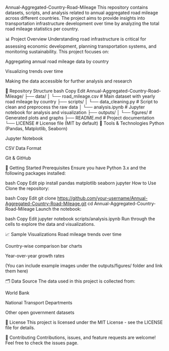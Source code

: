  Annual-Aggregated-Country-Road-Mileage
This repository contains datasets, scripts, and analysis related to annual aggregated road mileage across different countries. The project aims to provide insights into transportation infrastructure development over time by analyzing the total road mileage statistics per country.

📊 Project Overview
Understanding road infrastructure is critical for assessing economic development, planning transportation systems, and monitoring sustainability. This project focuses on:

Aggregating annual road mileage data by country

Visualizing trends over time

Making the data accessible for further analysis and research

📁 Repository Structure
bash
Copy
Edit
Annual-Aggregated-Country-Road-Mileage/
├── data/
│   └── road_mileage.csv              # Main dataset with yearly road mileage by country
├── scripts/
│   └── data_cleaning.py              # Script to clean and preprocess the raw data
│   └── analysis.ipynb                # Jupyter notebook for analysis and visualization
├── outputs/
│   └── figures/                      # Generated plots and graphs
├── README.md                         # Project documentation
└── LICENSE                           # License file (MIT by default)
🧰 Tools & Technologies
Python (Pandas, Matplotlib, Seaborn)

Jupyter Notebook

CSV Data Format

Git & GitHub

🚀 Getting Started
Prerequisites
Ensure you have Python 3.x and the following packages installed:

bash
Copy
Edit
pip install pandas matplotlib seaborn jupyter
How to Use
Clone the repository:

bash
Copy
Edit
git clone https://github.com/your-username/Annual-Aggregated-Country-Road-Mileage.git
cd Annual-Aggregated-Country-Road-Mileage
Launch the notebook:

bash
Copy
Edit
jupyter notebook scripts/analysis.ipynb
Run through the cells to explore the data and visualizations.

📈 Sample Visualizations
Road mileage trends over time

Country-wise comparison bar charts

Year-over-year growth rates

(You can include example images under the outputs/figures/ folder and link them here)

🗂️ Data Source
The data used in this project is collected from:

World Bank

National Transport Departments

Other open government datasets

📄 License
This project is licensed under the MIT License - see the LICENSE file for details.

🙌 Contributing
Contributions, issues, and feature requests are welcome! Feel free to check the issues page.
